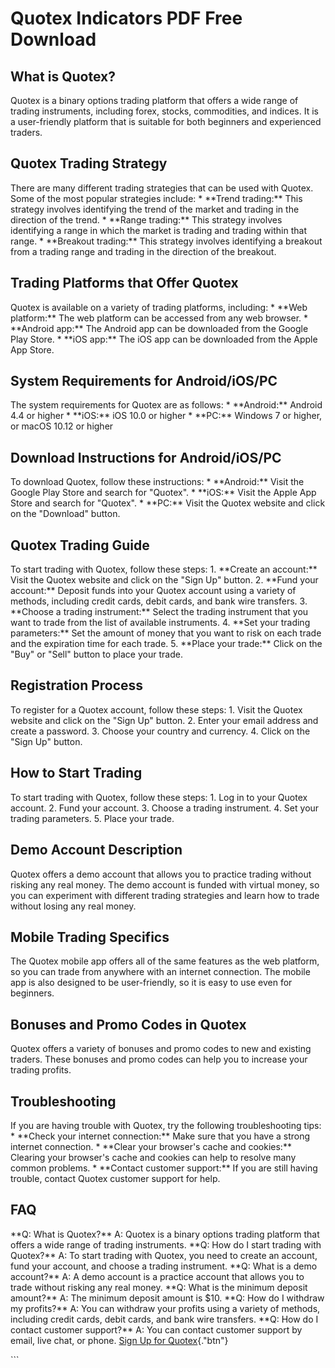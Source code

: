 # Quotex Indicators PDF Free Download

## What is Quotex?

Quotex is a binary options trading platform that offers a wide range of
trading instruments, including forex, stocks, commodities, and indices.
It is a user-friendly platform that is suitable for both beginners and
experienced traders.

## Quotex Trading Strategy

There are many different trading strategies that can be used with
Quotex. Some of the most popular strategies include: \* \*\*Trend
trading:\*\* This strategy involves identifying the trend of the market
and trading in the direction of the trend. \* \*\*Range trading:\*\*
This strategy involves identifying a range in which the market is
trading and trading within that range. \* \*\*Breakout trading:\*\* This
strategy involves identifying a breakout from a trading range and
trading in the direction of the breakout.

## Trading Platforms that Offer Quotex

Quotex is available on a variety of trading platforms, including: \*
\*\*Web platform:\*\* The web platform can be accessed from any web
browser. \* \*\*Android app:\*\* The Android app can be downloaded from
the Google Play Store. \* \*\*iOS app:\*\* The iOS app can be downloaded
from the Apple App Store.

## System Requirements for Android/iOS/PC

The system requirements for Quotex are as follows: \* \*\*Android:\*\*
Android 4.4 or higher \* \*\*iOS:\*\* iOS 10.0 or higher \* \*\*PC:\*\*
Windows 7 or higher, or macOS 10.12 or higher

## Download Instructions for Android/iOS/PC

To download Quotex, follow these instructions: \* \*\*Android:\*\* Visit
the Google Play Store and search for "Quotex". \* \*\*iOS:\*\*
Visit the Apple App Store and search for "Quotex". \* \*\*PC:\*\*
Visit the Quotex website and click on the "Download" button.

## Quotex Trading Guide

To start trading with Quotex, follow these steps: 1. \*\*Create an
account:\*\* Visit the Quotex website and click on the "Sign Up"
button. 2. \*\*Fund your account:\*\* Deposit funds into your Quotex
account using a variety of methods, including credit cards, debit cards,
and bank wire transfers. 3. \*\*Choose a trading instrument:\*\* Select
the trading instrument that you want to trade from the list of available
instruments. 4. \*\*Set your trading parameters:\*\* Set the amount of
money that you want to risk on each trade and the expiration time for
each trade. 5. \*\*Place your trade:\*\* Click on the "Buy" or
"Sell" button to place your trade.

## Registration Process

To register for a Quotex account, follow these steps: 1. Visit the
Quotex website and click on the "Sign Up" button. 2. Enter your
email address and create a password. 3. Choose your country and
currency. 4. Click on the "Sign Up" button.

## How to Start Trading

To start trading with Quotex, follow these steps: 1. Log in to your
Quotex account. 2. Fund your account. 3. Choose a trading instrument. 4.
Set your trading parameters. 5. Place your trade.

## Demo Account Description

Quotex offers a demo account that allows you to practice trading without
risking any real money. The demo account is funded with virtual money,
so you can experiment with different trading strategies and learn how to
trade without losing any real money.

## Mobile Trading Specifics

The Quotex mobile app offers all of the same features as the web
platform, so you can trade from anywhere with an internet connection.
The mobile app is also designed to be user-friendly, so it is easy to
use even for beginners.

## Bonuses and Promo Codes in Quotex

Quotex offers a variety of bonuses and promo codes to new and existing
traders. These bonuses and promo codes can help you to increase your
trading profits.

## Troubleshooting

If you are having trouble with Quotex, try the following troubleshooting
tips: \* \*\*Check your internet connection:\*\* Make sure that you have
a strong internet connection. \* \*\*Clear your browser\'s cache and
cookies:\*\* Clearing your browser\'s cache and cookies can help to
resolve many common problems. \* \*\*Contact customer support:\*\* If
you are still having trouble, contact Quotex customer support for help.

## FAQ

\*\*Q: What is Quotex?\*\* A: Quotex is a binary options trading
platform that offers a wide range of trading instruments. \*\*Q: How do
I start trading with Quotex?\*\* A: To start trading with Quotex, you
need to create an account, fund your account, and choose a trading
instrument. \*\*Q: What is a demo account?\*\* A: A demo account is a
practice account that allows you to trade without risking any real
money. \*\*Q: What is the minimum deposit amount?\*\* A: The minimum
deposit amount is \$10. \*\*Q: How do I withdraw my profits?\*\* A: You
can withdraw your profits using a variety of methods, including credit
cards, debit cards, and bank wire transfers. \*\*Q: How do I contact
customer support?\*\* A: You can contact customer support by email, live
chat, or phone. [Sign Up for
Quotex](\%22https://traff.sbs/brokerqxsignup\%22){."btn"}

\`\`\`

